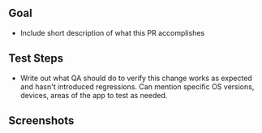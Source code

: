 ## Goal
* Include short description of what this PR accomplishes

## Test Steps
* Write out what QA should do to verify this change works as expected and hasn't introduced regressions. Can mention specific OS versions, devices, areas of the app to test as needed.

## Screenshots

